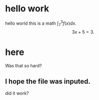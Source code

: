 hello work
==========

hello world this is a math $\int_7^3 f(x) dx$. $$3x+5 = 3.$$

here
====

Was that so hard?

I hope the file was inputed.
----------------------------

did it work?
